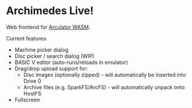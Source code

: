 # Archimedes Live!

Web frontend for [Arculator WASM](https://github.com/pdjstone/arculator-wasm).

Current features:

* Machine picker dialog
* Disc picker / search dialog (WIP)
* BASIC V editor (auto-runs/reloads in emulator)
* Drag/drop upload support for:
  * Disc images (optionally zipped) - will automatically be inserted into Drive 0
  * Archive files (e.g. SparkFS/ArcFS) - will automatically unpack onto HostFS
* Fullscreen

